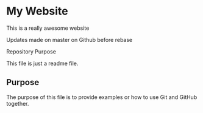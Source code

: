 # My Website

This is a really awesome website

Updates made on master on Github before rebase

 Repository Purpose

This file is just a readme file.

## Purpose

The purpose of this file is to provide examples
or how to use Git and GitHub together.
